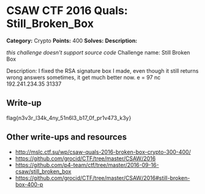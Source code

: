 # CSAW CTF 2016 Quals: Still_Broken_Box

**Category:** Crypto
**Points:** 400
**Solves:**
**Description:**

*this challenge doesn't support source code*
Challenge name: Still Broken Box

Description: I fixed the RSA signature box I made, even though it still returns wrong answers sometimes, it get much better now.
e = 97
nc 192.241.234.35 31337

## Write-up
flag{n3v3r_l34k_4ny_51n6l3_b17_0f_pr1v473_k3y}

## Other write-ups and resources

* http://mslc.ctf.su/wp/csaw-quals-2016-broken-box-crypto-300-400/
* https://github.com/grocid/CTF/tree/master/CSAW/2016
* https://github.com/p4-team/ctf/tree/master/2016-09-16-csaw/still_broken_box
* https://github.com/grocid/CTF/tree/master/CSAW/2016#still-broken-box-400-p
